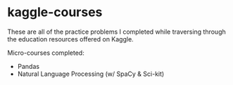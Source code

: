 # kaggle-courses
These are all of the practice problems I completed while traversing through the education resources offered on Kaggle.

Micro-courses completed:

* Pandas
* Natural Language Processing (w/ SpaCy & Sci-kit)
